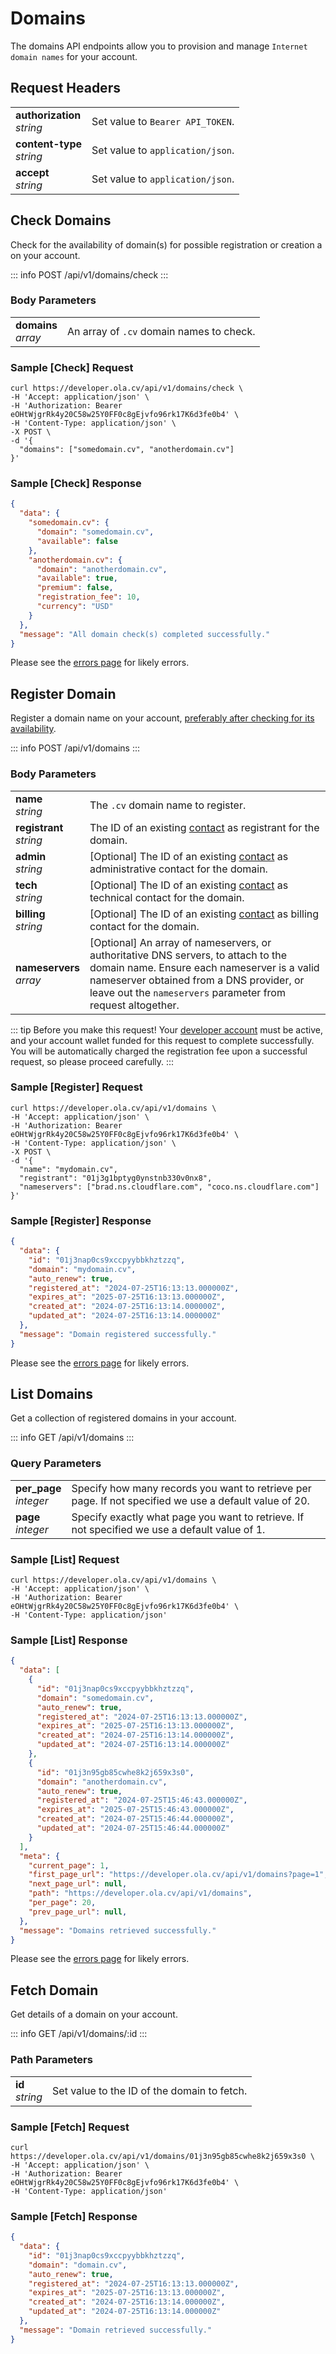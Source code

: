 # Domains

The domains API endpoints allow you to provision and manage `Internet domain names` for your account.

## Request Headers

|     |  |
| -------- | ------- |
| **authorization**<br>*string* | Set value to `Bearer API_TOKEN`.    |
| **content-type**<br>*string*    | Set value to `application/json`.    |
| **accept**<br>*string*    | Set value to `application/json`.    |

## Check Domains

Check for the availability of domain(s) for possible registration or creation a on your account.

::: info POST /api/v1/domains/check
:::

### Body Parameters

|     |  |
| -------- | ------- |
| **domains**<br>*array* | An array of `.cv` domain names to check.    |

### Sample [Check] Request

```shell
curl https://developer.ola.cv/api/v1/domains/check \
-H 'Accept: application/json' \
-H 'Authorization: Bearer eOHtWjgrRk4y20C58w25Y0FF0c8gEjvfo96rk17K6d3fe0b4' \
-H 'Content-Type: application/json' \
-X POST \
-d '{
  "domains": ["somedomain.cv", "anotherdomain.cv"]
}' 
```

### Sample [Check] Response

```json
{
  "data": {
    "somedomain.cv": {
      "domain": "somedomain.cv",
      "available": false
    },
    "anotherdomain.cv": {
      "domain": "anotherdomain.cv",
      "available": true,
      "premium": false,
      "registration_fee": 10,
      "currency": "USD"
    }
  },
  "message": "All domain check(s) completed successfully."
}
```

Please see the [errors page](/errors) for likely errors.

## Register Domain 

Register a domain name on your account, [preferably after checking for its availability](#check-domains).

::: info POST /api/v1/domains
:::

### Body Parameters

|     |  |
| -------- | ------- |
| **name**<br>*string* | The `.cv` domain name to register.    |
| **registrant**<br>*string* | The ID of an existing [contact](/api/contacts) as registrant for the domain.    |
| **admin**<br>*string* | [Optional] The ID of an existing [contact](/api/contacts) as administrative contact for the domain.    |
| **tech**<br>*string* | [Optional] The ID of an existing [contact](/api/contacts) as technical contact for the domain.    |
| **billing**<br>*string* | [Optional] The ID of an existing [contact](/api/contacts) as billing contact for the domain.    |
| **nameservers**<br>*array* | [Optional] An array of nameservers, or authoritative DNS servers, to attach to the domain name. Ensure each nameserver is a valid nameserver obtained from a DNS provider, or leave out the `nameservers` parameter from request altogether.    |


::: tip Before you make this request!
Your [developer account](https://developer.ola.cv/dashboard) must be active, and your account wallet funded for this request to complete successfully. You will be automatically charged the registration fee upon a successful request, so please proceed carefully. 
:::

### Sample [Register] Request

```shell
curl https://developer.ola.cv/api/v1/domains \
-H 'Accept: application/json' \
-H 'Authorization: Bearer eOHtWjgrRk4y20C58w25Y0FF0c8gEjvfo96rk17K6d3fe0b4' \
-H 'Content-Type: application/json' \
-X POST \
-d '{
  "name": "mydomain.cv", 
  "registrant": "01j3g1bptyg0ynstnb330v0nx8", 
  "nameservers": ["brad.ns.cloudflare.com", "coco.ns.cloudflare.com"]
}'
```

### Sample [Register] Response

```json
{
  "data": {
    "id": "01j3nap0cs9xccpyybbkhztzzq",
    "domain": "mydomain.cv",
    "auto_renew": true,
    "registered_at": "2024-07-25T16:13:13.000000Z",
    "expires_at": "2025-07-25T16:13:13.000000Z",
    "created_at": "2024-07-25T16:13:14.000000Z",
    "updated_at": "2024-07-25T16:13:14.000000Z"
  },
  "message": "Domain registered successfully."
}
```

Please see the [errors page](/errors) for likely errors.

## List Domains

Get a collection of registered domains in your account.

::: info GET /api/v1/domains
:::

### Query Parameters

|     |  |
| -------- | ------- |
| **per_page**<br>*integer* | Specify how many records you want to retrieve per page. If not specified we use a default value of 20.    |
| **page**<br>*integer*    | Specify exactly what page you want to retrieve. If not specified we use a default value of 1.    |

### Sample [List] Request

```shell
curl https://developer.ola.cv/api/v1/domains \
-H 'Accept: application/json' \
-H 'Authorization: Bearer eOHtWjgrRk4y20C58w25Y0FF0c8gEjvfo96rk17K6d3fe0b4' \
-H 'Content-Type: application/json'
```

### Sample [List] Response

```json
{
  "data": [
    {
      "id": "01j3nap0cs9xccpyybbkhztzzq",
      "domain": "somedomain.cv",
      "auto_renew": true,
      "registered_at": "2024-07-25T16:13:13.000000Z",
      "expires_at": "2025-07-25T16:13:13.000000Z",
      "created_at": "2024-07-25T16:13:14.000000Z",
      "updated_at": "2024-07-25T16:13:14.000000Z"
    },
    {
      "id": "01j3n95gb85cwhe8k2j659x3s0",
      "domain": "anotherdomain.cv",
      "auto_renew": true,
      "registered_at": "2024-07-25T15:46:43.000000Z",
      "expires_at": "2025-07-25T15:46:43.000000Z",
      "created_at": "2024-07-25T15:46:44.000000Z",
      "updated_at": "2024-07-25T15:46:44.000000Z"
    }
  ],
  "meta": {
    "current_page": 1,
    "first_page_url": "https://developer.ola.cv/api/v1/domains?page=1",
    "next_page_url": null,
    "path": "https://developer.ola.cv/api/v1/domains",
    "per_page": 20,
    "prev_page_url": null,
  },
  "message": "Domains retrieved successfully."
}
```

Please see the [errors page](/errors) for likely errors.

## Fetch Domain

Get details of a domain on your account.

::: info GET /api/v1/domains/:id
:::

### Path Parameters

|     |  |
| -------- | ------- |
| **id**<br>*string* | Set value to the ID of the domain to fetch.    |

### Sample [Fetch] Request

```shell
curl https://developer.ola.cv/api/v1/domains/01j3n95gb85cwhe8k2j659x3s0 \
-H 'Accept: application/json' \
-H 'Authorization: Bearer eOHtWjgrRk4y20C58w25Y0FF0c8gEjvfo96rk17K6d3fe0b4' \
-H 'Content-Type: application/json'
```

### Sample [Fetch] Response

```json
{
  "data": {
    "id": "01j3nap0cs9xccpyybbkhztzzq",
    "domain": "domain.cv",
    "auto_renew": true,
    "registered_at": "2024-07-25T16:13:13.000000Z",
    "expires_at": "2025-07-25T16:13:13.000000Z",
    "created_at": "2024-07-25T16:13:14.000000Z",
    "updated_at": "2024-07-25T16:13:14.000000Z"
  },
  "message": "Domain retrieved successfully."
}
```